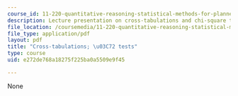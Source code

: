 ```yaml
---
course_id: 11-220-quantitative-reasoning-statistical-methods-for-planners-i-spring-2009
description: Lecture presentation on cross-tabulations and chi-square tests.
file_location: /coursemedia/11-220-quantitative-reasoning-statistical-methods-for-planners-i-spring-2009/e272de768a18275f225ba0a5509e9f45_MIT11_220s09_lec14.pdf
file_type: application/pdf
layout: pdf
title: "Cross-tabulations; \u03C72 tests"
type: course
uid: e272de768a18275f225ba0a5509e9f45

---
```

None